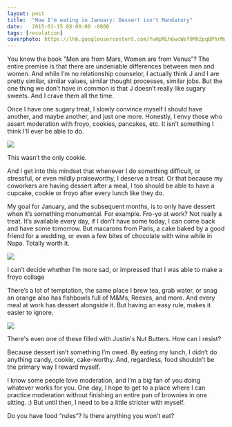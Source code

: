 ```yaml
---
layout: post
title:  "How I’m eating in January: Dessert isn't Mandatory"
date:   2015-01-15 08:00:00 -0800
tags: [resolution]
coverphoto: https://lh6.googleusercontent.com/YwHpMLh6wcWef9Mh2pqBPhrMosInm-U2j8zcSu7CDYbc=w794-h500-p-k-no
---
```


You know the book “Men are from Mars, Women are from Venus”? The entire premise is that there are undeniable differences between men and women. And while I’m no relationship counselor, I actually think J and I are pretty similar, similar values, similar thought processes, similar jobs. But the one thing we don’t have in common is that J doesn’t really like sugary sweets. And I crave them all the time.

Once I have one sugary treat, I slowly convince myself I should have another, and maybe another, and just one more. Honestly, I envy those who assert moderation with froyo, cookies, pancakes, etc. It isn’t something I think I’ll ever be able to do. 

![](https://lh5.googleusercontent.com/-FjdAIQNBw2Y/VLdRgvbZv-I/AAAAAAAATkw/Djxd6uO9Giw/w537-h716-no/15%2B-%2B1)<div class="caption">This wasn’t the only cookie.</div>

And I get into this mindset that whenever I do something difficult, or stressful, or even mildly praiseworthy, I deserve a treat. Or that because my coworkers are having dessert after a meal, I too should be able to have a cupcake, cookie or froyo after every lunch like they do.

My goal for January, and the subsequent months, is to only have dessert when it’s something monumental. For example. Fro-yo at work? Not really a treat. It’s available every day, if I don’t have some today, I can come back and have some tomorrow. But macarons from Paris, a cake baked by a good friend for a wedding, or even a few bites of chocolate with wine while in Napa. Totally worth it.

![](https://lh6.googleusercontent.com/UYdzEpHjAl04ZJxIj7uBd79wukl8eHNIOdMK2h5DOxDA=w1041-h656-no)<div class="caption">I can’t decide whether I’m more sad, or impressed that I was able to make a froyo collage</div>

There’s a lot of temptation, the same place I brew tea, grab water, or snag an orange also has fishbowls full of M&Ms, Reeses, and more. And every meal at work has dessert alongside it. But having an easy rule, makes it easier to ignore.

![](https://lh6.googleusercontent.com/YwHpMLh6wcWef9Mh2pqBPhrMosInm-U2j8zcSu7CDYbc=w1041-h680-no)<div class="caption">There's even one of these filled with Justin's Nut Butters. How can I resist?</div>

Because dessert isn’t something I’m owed. By eating my lunch, I didn’t do anything candy, cookie, cake-worthy. And, regardless, food shouldn’t be the primary way I reward myself.

I know some people love moderation, and I’m a big fan of you doing whatever works for you. One day, I hope to get to a place where I can practice moderation without finishing an entire pan of brownies in one sitting. :) But until then, I need to be a little stricter with myself.

Do you have food “rules”? Is there anything you won’t eat?



